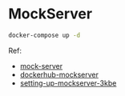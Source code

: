 # MockServer

```bash
docker-compose up -d
```

Ref:

- [mock-server](https://www.mock-server.com/)
- [dockerhub-mockserver](https://hub.docker.com/r/mockserver/mockserver)
- [setting-up-mockserver-3kbe](https://dev.to/iurysza/setting-up-mockserver-3kbe)
